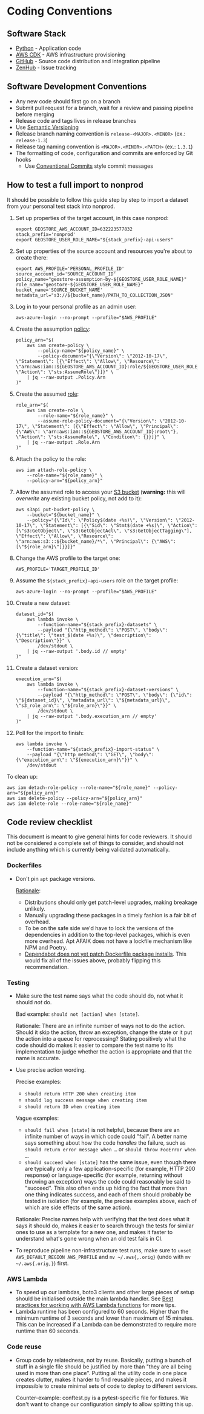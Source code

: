 # Coding Conventions

## Software Stack

- [Python](https://www.python.org/) - Application code
- [AWS CDK](https://aws.amazon.com/cdk/) - AWS infrastructure provisioning
- [GitHub](https://github.com/) - Source code distribution and integration pipeline
- [ZenHub](https://app.zenhub.com/) - Issue tracking

## Software Development Conventions

- Any new code should first go on a branch
- Submit pull request for a branch, wait for a review and passing pipeline before merging
- Release code and tags lives in release branches
- Use [Semantic Versioning](https://semver.org/)
- Release branch naming convention is `release-<MAJOR>.<MINOR>` (ex.: `release-1.3`)
- Release tag naming convention is `<MAJOR>.<MINOR>.<PATCH>` (ex.: `1.3.1`)
- The formatting of code, configuration and commits are enforced by Git hooks
  - Use [Conventional Commits](https://www.conventionalcommits.org/) style commit messages

## How to test a full import to nonprod

It should be possible to follow this guide step by step to import a dataset from your personal test
stack into nonprod.

1. Set up properties of the target account, in this case nonprod:

   ```shell
   export GEOSTORE_AWS_ACCOUNT_ID=632223577832
   stack_prefix='nonprod'
   export GEOSTORE_USER_ROLE_NAME="${stack_prefix}-api-users"
   ```

1. Set up properties of the source account and resources you're about to create there:

   ```shell
   export AWS_PROFILE='PERSONAL_PROFILE_ID'
   source_account_id='SOURCE_ACCOUNT_ID'
   policy_name="geostore-assumption-by-${GEOSTORE_USER_ROLE_NAME}"
   role_name="geostore-${GEOSTORE_USER_ROLE_NAME}"
   bucket_name='SOURCE_BUCKET_NAME'
   metadata_url="s3://${bucket_name}/PATH_TO_COLLECTION_JSON"
   ```

1. Log in to your personal profile as an admin user:

   ```shell
   aws-azure-login --no-prompt --profile="$AWS_PROFILE"
   ```

1. Create the assumption [policy](https://console.aws.amazon.com/iamv2/home?#/policies$customer):

   ```shell
   policy_arn="$(
       aws iam create-policy \
           --policy-name="${policy_name}" \
           --policy-document="{\"Version\": \"2012-10-17\", \"Statement\": [{\"Effect\": \"Allow\", \"Resource\": \"arn:aws:iam::${GEOSTORE_AWS_ACCOUNT_ID}:role/${GEOSTORE_USER_ROLE_NAME}\", \"Action\": \"sts:AssumeRole\"}]}" \
       | jq --raw-output .Policy.Arn
   )"
   ```

1. Create the assumed [role](https://console.aws.amazon.com/iamv2/home?#/roles):

   ```shell
   role_arn="$(
       aws iam create-role \
           --role-name="${role_name}" \
           --assume-role-policy-document="{\"Version\": \"2012-10-17\", \"Statement\": [{\"Effect\": \"Allow\", \"Principal\": {\"AWS\": \"arn:aws:iam::${GEOSTORE_AWS_ACCOUNT_ID}:root\"}, \"Action\": \"sts:AssumeRole\", \"Condition\": {}}]}" \
       | jq --raw-output .Role.Arn
   )"
   ```

1. Attach the policy to the role:

   ```shell
   aws iam attach-role-policy \
       --role-name="${role_name}" \
       --policy-arn="${policy_arn}"
   ```

1. Allow the assumed role to access your [S3 bucket](https://s3.console.aws.amazon.com/s3/home)
   (**warning:** this will _overwrite_ any existing bucket policy, not add to it):

   ```shell
   aws s3api put-bucket-policy \
       --bucket="${bucket_name}" \
       --policy="{\"Id\": \"Policy$(date +%s)\", \"Version\": \"2012-10-17\", \"Statement\": [{\"Sid\": \"Stmt$(date +%s)\", \"Action\": [\"s3:GetObject\", \"s3:GetObjectAcl\", \"s3:GetObjectTagging\"], \"Effect\": \"Allow\", \"Resource\": \"arn:aws:s3:::${bucket_name}/*\", \"Principal\": {\"AWS\": [\"${role_arn}\"]}}]}"
   ```

1. Change the AWS profile to the target one:

   ```shell
   AWS_PROFILE='TARGET_PROFILE_ID'
   ```

1. Assume the `${stack_prefix}-api-users` role on the target profile:

   ```shell
   aws-azure-login --no-prompt --profile="$AWS_PROFILE"
   ```

1. Create a new dataset:

   ```shell
   dataset_id="$(
       aws lambda invoke \
           --function-name="${stack_prefix}-datasets" \
           --payload "{\"http_method\": \"POST\", \"body\": {\"title\": \"test_$(date +%s)\", \"description\": \"Description\"}}" \
           /dev/stdout \
       | jq --raw-output '.body.id // empty'
   )"
   ```

1. Create a dataset version:

   ```shell
   execution_arn="$(
       aws lambda invoke \
           --function-name="${stack_prefix}-dataset-versions" \
           --payload "{\"http_method\": \"POST\", \"body\": {\"id\": \"${dataset_id}\", \"metadata_url\": \"${metadata_url}\", \"s3_role_arn\": \"${role_arn}\"}}" \
           /dev/stdout \
       | jq --raw-output '.body.execution_arn // empty'
   )"
   ```

1. Poll for the import to finish:

   ```shell
   aws lambda invoke \
       --function-name="${stack_prefix}-import-status" \
       --payload "{\"http_method\": \"GET\", \"body\": {\"execution_arn\": \"${execution_arn}\"}}" \
       /dev/stdout
   ```

To clean up:

```shell
aws iam detach-role-policy --role-name="${role_name}" --policy-arn="${policy_arn}"
aws iam delete-policy --policy-arn="${policy_arn}"
aws iam delete-role --role-name="${role_name}"
```

## Code review checklist

This document is meant to give general hints for code reviewers. It should not be considered a
complete set of things to consider, and should not include anything which is currently being
validated automatically.

### Dockerfiles

- Don't pin `apt` package versions.

  [Rationale](https://github.com/linz/geostore/pull/171#discussion_r553474554):

  - Distributions should only get patch-level upgrades, making breakage unlikely.
  - Manually upgrading these packages in a timely fashion is a fair bit of overhead.
  - To be on the safe side we'd have to lock the versions of the dependencies in addition to the
    top-level packages, which is even more overhead. Apt AFAIK does not have a lockfile mechanism
    like NPM and Poetry.
  - [Dependabot does not yet patch Dockerfile package installs](https://github.com/dependabot/dependabot-core/issues/2129).
    This would fix all of the issues above, probably flipping this recommendation.

### Testing

- Make sure the test name says what the code should do, not what it should _not_ do.

  Bad example: `should not [action] when [state]`.

  Rationale: There are an infinite number of ways not to do the action. Should it skip the action,
  throw an exception, change the state or it put the action into a queue for reprocessing? Stating
  positively what the code should do makes it easier to compare the test name to its implementation
  to judge whether the action is appropriate and that the name is accurate.

- Use precise action wording.

  Precise examples:

  - `should return HTTP 200 when creating item`
  - `should log success message when creating item`
  - `should return ID when creating item`

  Vague examples:

  - `should fail when [state]` is not helpful, because there are an infinite number of ways in which
    code could "fail". A better name says something about how the code _handles_ the failure, such
    as `should return error message when …` or `should throw FooError when …`.
  - `should succeed when [state]` has the same issue, even though there are typically only a few
    application-specific (for example, HTTP 200 response) or language-specific (for example,
    returning without throwing an exception) ways the code could reasonably be said to "succeed".
    This also often ends up hiding the fact that more than one thing indicates success, and each of
    them should probably be tested in isolation (for example, the precise examples above, each of
    which are side effects of the same action).

  Rationale: Precise names help with verifying that the test does what it says it should do, makes
  it easier to search through the tests for similar ones to use as a template for a new one, and
  makes it faster to understand what's gone wrong when an old test fails in CI.

- To reproduce pipeline non-infrastructure test runs, make sure to
  `unset AWS_DEFAULT_REGION AWS_PROFILE` and `mv ~/.aws{,.orig}` (undo with `mv ~/.aws{.orig,}`)
  first.

### AWS Lambda

- To speed up our lambdas, boto3 clients and other large pieces of setup should be initialised
  outside the main lambda handler. See
  [Best practices for working with AWS Lambda functions](https://docs.aws.amazon.com/lambda/latest/dg/best-practices.html)
  for more tips.
- Lambda runtime has been configured to 60 seconds. Higher than the minimum runtime of 3 seconds and
  lower than maximum of 15 minutes. This can be increased if a Lambda can be demonstrated to require
  more runtime than 60 seconds.

### Code reuse

- Group code by relatedness, not by reuse. Basically, putting a bunch of stuff in a single file
  should be justified by more than "they are all being used in more than one place". Putting all the
  utility code in one place creates clutter, makes it harder to find reusable pieces, and makes it
  impossible to create minimal sets of code to deploy to different services.

  Counter-example: conftest.py is a pytest-specific file for fixtures. We don't want to change our
  configuration simply to allow splitting this up.
